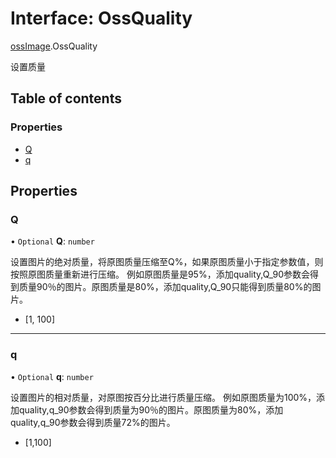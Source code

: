 # Interface: OssQuality

[ossImage](../wiki/ossImage).OssQuality

设置质量

## Table of contents

### Properties

- [Q](../wiki/ossImage.OssQuality#q)
- [q](../wiki/ossImage.OssQuality#q-1)

## Properties

### Q

• `Optional` **Q**: `number`

设置图片的绝对质量，将原图质量压缩至Q%，如果原图质量小于指定参数值，则按照原图质量重新进行压缩。
例如原图质量是95%，添加quality,Q_90参数会得到质量90％的图片。原图质量是80%，添加quality,Q_90只能得到质量80%的图片。
- [1, 100]

___

### q

• `Optional` **q**: `number`

设置图片的相对质量，对原图按百分比进行质量压缩。
例如原图质量为100%，添加quality,q_90参数会得到质量为90％的图片。原图质量为80%，添加quality,q_90参数会得到质量72%的图片。
- [1,100]
